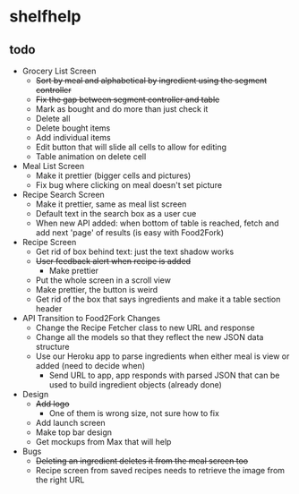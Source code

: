 # shelfhelp

## todo
* Grocery List Screen
  * ~~Sort by meal and alphabetical by ingredient using the segment controller~~
  * ~~Fix the gap between segment controller and table~~
  * Mark as bought and do more than just check it
  * Delete all
  * Delete bought items
  * Add individual items
  * Edit button that will slide all cells to allow for editing
  * Table animation on delete cell
* Meal List Screen
  * Make it prettier (bigger cells and pictures)
  * Fix bug where clicking on meal doesn't set picture
* Recipe Search Screen
  * Make it prettier, same as meal list screen
  * Default text in the search box as a user cue
  * When new API added: when bottom of table is reached, fetch and add next 'page' of results (is easy with Food2Fork)
* Recipe Screen
  * Get rid of box behind text: just the text shadow works
  * ~~User feedback alert when recipe is added~~
    * Make prettier
  * Put the whole screen in a scroll view
  * Make prettier, the button is weird
  * Get rid of the box that says ingredients and make it a table section header
* API Transition to Food2Fork Changes
  * Change the Recipe Fetcher class to new URL and response
  * Change all the models so that they reflect the new JSON data structure
  * Use our Heroku app to parse ingredients when either meal is view or added (need to decide when)
    * Send URL to app, app responds with parsed JSON that can be used to build ingredient objects (already done)
* Design
  * ~~Add logo~~
    * One of them is wrong size, not sure how to fix 
  * Add launch screen
  * Make top bar design
  * Get mockups from Max that will help
* Bugs
  * ~~Deleting an ingredient deletes it from the meal screen too~~
  * Recipe screen from saved recipes needs to retrieve the image from the right URL


